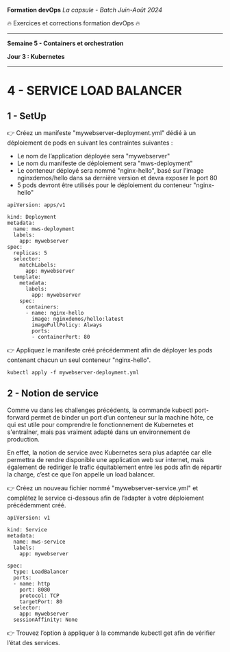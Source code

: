 **Formation devOps**
_La capsule - Batch Juin-Août 2024_

:fire: Exercices et corrections formation devOps :fire:

---

**Semaine 5 - Containers et orchestration**

**Jour 3 : Kubernetes**

---

# 4 - SERVICE LOAD BALANCER

## 1 - SetUp

👉 Créez un manifeste "mywebserver-deployment.yml" dédié à un déploiement de pods en suivant les 
contraintes suivantes :

- Le nom de l’application déployée sera "mywebserver"  
- Le nom du manifeste de déploiement sera "mws-deployment"  
- Le conteneur déployé sera nommé "nginx-hello", basé sur l’image nginxdemos/hello
dans sa dernière version et devra exposer le port 80  
- 5 pods devront être utilisés pour le déploiement du conteneur "nginx-hello"  

```
apiVersion: apps/v1

kind: Deployment
metadata:
  name: mws-deployment
  labels:
    app: mywebserver
spec:
  replicas: 5
  selector:
    matchLabels:
      app: mywebserver
  template:
    metadata:
      labels:
        app: mywebserver
    spec:
      containers:
      - name: nginx-hello
        image: nginxdemos/hello:latest
        imagePullPolicy: Always
        ports:
        - containerPort: 80
``` 

👉 Appliquez le manifeste créé précédemment afin de déployer les pods contenant chacun un seul conteneur "nginx-hello".

```
kubectl apply -f mywebserver-deployment.yml
```

## 2 - Notion de service

Comme vu dans les challenges précédents, la commande kubectl port-forward permet de binder un port d’un conteneur sur la machine hôte, ce qui est utile pour comprendre le fonctionnement de Kubernetes et s'entraîner, mais pas vraiment adapté dans un environnement de production.

En effet, la notion de service avec Kubernetes sera plus adaptée car elle permettra de rendre disponible une application web sur internet, mais également de rediriger le trafic équitablement entre les pods afin de répartir la charge, c’est ce que l’on appelle un load balancer.

👉 Créez un nouveau fichier nommé "mywebserver-service.yml" et complétez le service ci-dessous afin de l’adapter à votre déploiement précédemment créé.

```
apiVersion: v1

kind: Service
metadata:
  name: mws-service
  labels:
    app: mywebserver

spec:
  type: LoadBalancer
  ports:
  - name: http
    port: 8080
    protocol: TCP
    targetPort: 80
  selector:
    app: mywebserver
  sessionAffinity: None
```

👉 Trouvez l’option à appliquer à la commande kubectl get afin de vérifier l’état des services.

